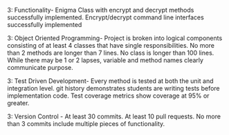 3: Functionality- Enigma Class with encrypt and decrypt methods successfully implemented. Encrypt/decrypt command line interfaces successfully implemented

3: Object Oriented Programming- Project is broken into logical components consisting of at least 4 classes that have single responsibilities. No more than 2 methods are longer than 7 lines. No class is longer than 100 lines. While there may be 1 or 2 lapses, variable and method names clearly communicate purpose.

3: Test Driven Development- Every method is tested at both the unit and integration level. git history demonstrates students are writing tests before implementation code. Test coverage metrics show coverage at 95% or greater.

3: Version Control - At least 30 commits. At least 10 pull requests. No more than 3 commits include multiple pieces of functionality.
